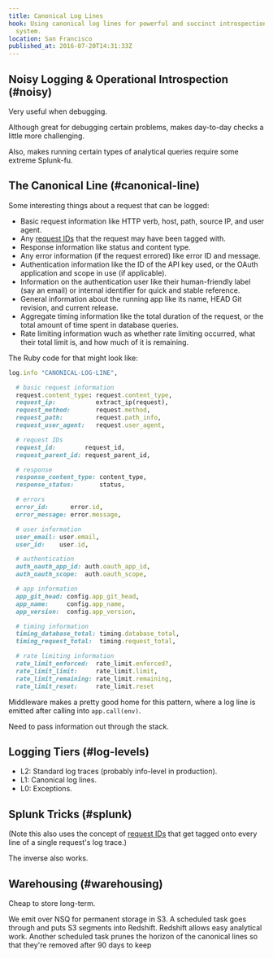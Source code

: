 ```yaml
---
title: Canonical Log Lines
hook: Using canonical log lines for powerful and succinct introspection into an online
  system.
location: San Francisco
published_at: 2016-07-20T14:31:33Z
---
```




## Noisy Logging & Operational Introspection (#noisy)

Very useful when debugging.

Although great for debugging certain problems, makes day-to-day checks a little more challenging.

Also, makes running certain types of analytical queries require some extreme Splunk-fu.

## The Canonical Line (#canonical-line)

Some interesting things about a request that can be logged:

* Basic request information like HTTP verb, host, path, source IP, and user
  agent.
* Any [request IDs](/request-ids) that the request may have been tagged with.
* Response information like status and content type.
* Any error information (if the request errored) like error ID and message.
* Authentication information like the ID of the API key used, or the OAuth
  application and scope in use (if applicable).
* Information on the authentication user like their human-friendly label (say
  an email) or internal identifier for quick and stable reference.
* General information about the running app like its name, HEAD Git revision,
  and current release.
* Aggregate timing information like the total duration of the request, or the
  total amount of time spent in database queries.
* Rate limiting information wuch as whether rate limiting occurred, what their
  total limit is, and how much of it is remaining.

The Ruby code for that might look like:

``` ruby
log.info "CANONICAL-LOG-LINE",

  # basic request information
  request.content_type: request.content_type,
  request_ip:           extract_ip(request),
  request_method:       request.method,
  request_path:         request.path_info,
  request_user_agent:   request.user_agent,

  # request IDs
  request_id:        request_id,
  request_parent_id: request_parent_id,

  # response
  response_content_type: content_type,
  response_status:       status,

  # errors
  error_id:      error.id,
  error_message: error.message,

  # user information
  user_email: user.email,
  user_id:    user.id,

  # authentication
  auth_oauth_app_id: auth.oauth_app_id,
  auth_oauth_scope:  auth.oauth_scope,

  # app information
  app_git_head: config.app_git_head,
  app_name:     config.app_name,
  app_version:  config.app_version,

  # timing information
  timing_database_total: timing.database_total,
  timing_request_total:  timing.request_total,

  # rate limiting information
  rate_limit_enforced:  rate_limit.enforced?,
  rate_limit_limit:     rate_limit.limit,
  rate_limit_remaining: rate_limit.remaining,
  rate_limit_reset:     rate_limit.reset
```

Middleware makes a pretty good home for this pattern, where a log line is
emitted after calling into `app.call(env)`.

Need to pass information out through the stack.

## Logging Tiers (#log-levels)

* L2: Standard log traces (probably info-level in production).
* L1: Canonical log lines.
* L0: Exceptions.

## Splunk Tricks (#splunk)

(Note this also uses the concept of [request IDs](/request-ids) that get tagged
onto every line of a single request's log trace.)

The inverse also works.

## Warehousing (#warehousing)

Cheap to store long-term.

We emit over NSQ for permanent storage in S3. A scheduled task goes through and
puts S3 segments into Redshift. Redshift allows easy analytical work. Another
scheduled task prunes the horizon of the canonical lines so that they're
removed after 90 days to keep
